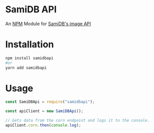 # SamiDB API
An [NPM](https://npmjs.org) Module for [SamiDB's image API](https://api.samidb.xyz/)

# Installation
```sh
npm install samidbapi
#or
yarn add samidbapi
```

# Usage

```js
const SamiDBApi = require("samidbapi");

const apiClient = new SamiDBApi();

// Gets data from the corn endpoint and logs it to the console.
apiClient.corn.then(console.log);
```
